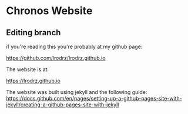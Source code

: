 # Chronos Website 

## Editing branch

if you're reading this you're probably at my github page:

https://github.com/lrodrz/lrodrz.github.io

The website is at: 

https://lrodrz.github.io



The website was built using jekyll and the following guide: 
https://docs.github.com/en/pages/setting-up-a-github-pages-site-with-jekyll/creating-a-github-pages-site-with-jekyll

